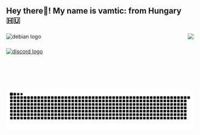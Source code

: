 <h2 align="left">Hey there👋! My name is vamtic: from Hungary 🇭🇺</h2>

###

<img align="right" height="150" src="https://i.ibb.co/3dMVtPg/v.png"  />

###

<div align="left">
  <img src="https://cdn.jsdelivr.net/gh/devicons/devicon/icons/debian/debian-original.svg" height="30" alt="debian logo"  />
</div>

###

<div align="left">
  <a href="https://discord.com/users/765602249153314817" target="_blank">
    <img src="https://img.shields.io/static/v1?message=Discord&logo=discord&label=&color=7289DA&logoColor=white&labelColor=&style=for-the-badge" height="35" alt="discord logo"  />
  </a>
</div>

###

<br clear="both">

<img src="https://raw.githubusercontent.com/vamtic/vamtic/output/snake.svg" alt="Snake animation" />

###
